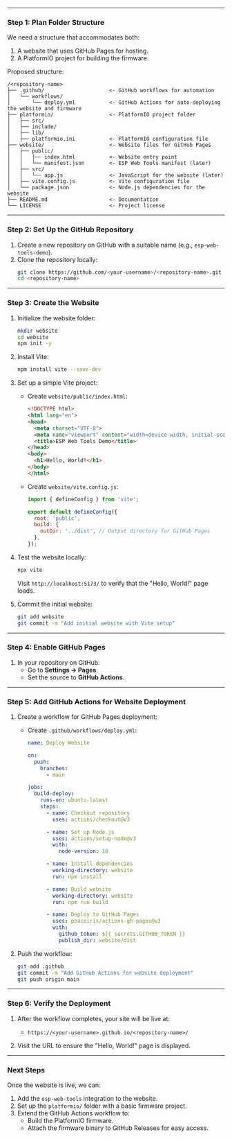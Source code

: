 
---

### **Step 1: Plan Folder Structure**
We need a structure that accommodates both:
1. A website that uses GitHub Pages for hosting.
2. A PlatformIO project for building the firmware.

Proposed structure:
```
/<repository-name>
├── .github/                     <- GitHub workflows for automation
│   └── workflows/
│       └── deploy.yml           <- GitHub Actions for auto-deploying the website and firmware
├── platformio/                  <- PlatformIO project folder
│   ├── src/
│   ├── include/
│   ├── lib/
│   ├── platformio.ini           <- PlatformIO configuration file
├── website/                     <- Website files for GitHub Pages
│   ├── public/
│   │   ├── index.html           <- Website entry point
│   │   └── manifest.json        <- ESP Web Tools manifest (later)
│   ├── src/
│   │   └── app.js               <- JavaScript for the website (later)
│   ├── vite.config.js           <- Vite configuration file
│   └── package.json             <- Node.js dependencies for the website
├── README.md                    <- Documentation
└── LICENSE                      <- Project license
```

---

### **Step 2: Set Up the GitHub Repository**
1. Create a new repository on GitHub with a suitable name (e.g., `esp-web-tools-demo`).
2. Clone the repository locally:
   ```bash
   git clone https://github.com/<your-username>/<repository-name>.git
   cd <repository-name>
   ```

---

### **Step 3: Create the Website**
1. Initialize the website folder:
   ```bash
   mkdir website
   cd website
   npm init -y
   ```

2. Install Vite:
   ```bash
   npm install vite --save-dev
   ```

3. Set up a simple Vite project:
   - Create `website/public/index.html`:
     ```html
     <!DOCTYPE html>
     <html lang="en">
     <head>
       <meta charset="UTF-8">
       <meta name="viewport" content="width=device-width, initial-scale=1.0">
       <title>ESP Web Tools Demo</title>
     </head>
     <body>
       <h1>Hello, World!</h1>
     </body>
     </html>
     ```

   - Create `website/vite.config.js`:
     ```javascript
     import { defineConfig } from 'vite';

     export default defineConfig({
       root: 'public',
       build: {
         outDir: '../dist', // Output directory for GitHub Pages
       },
     });
     ```

4. Test the website locally:
   ```bash
   npx vite
   ```

   Visit `http://localhost:5173/` to verify that the "Hello, World!" page loads.

5. Commit the initial website:
   ```bash
   git add website
   git commit -m "Add initial website with Vite setup"
   ```

---

### **Step 4: Enable GitHub Pages**
1. In your repository on GitHub:
   - Go to **Settings → Pages**.
   - Set the source to **GitHub Actions**.

---

### **Step 5: Add GitHub Actions for Website Deployment**
1. Create a workflow for GitHub Pages deployment:
   - Create `.github/workflows/deploy.yml`:
     ```yaml
     name: Deploy Website

     on:
       push:
         branches:
           - main

     jobs:
       build-deploy:
         runs-on: ubuntu-latest
         steps:
           - name: Checkout repository
             uses: actions/checkout@v3

           - name: Set up Node.js
             uses: actions/setup-node@v3
             with:
               node-version: 18

           - name: Install dependencies
             working-directory: website
             run: npm install

           - name: Build website
             working-directory: website
             run: npm run build

           - name: Deploy to GitHub Pages
             uses: peaceiris/actions-gh-pages@v3
             with:
               github_token: ${{ secrets.GITHUB_TOKEN }}
               publish_dir: website/dist
     ```

2. Push the workflow:
   ```bash
   git add .github
   git commit -m "Add GitHub Actions for website deployment"
   git push origin main
   ```

---

### **Step 6: Verify the Deployment**
1. After the workflow completes, your site will be live at:
   - `https://<your-username>.github.io/<repository-name>/`

2. Visit the URL to ensure the "Hello, World!" page is displayed.

---

### **Next Steps**
Once the website is live, we can:
1. Add the `esp-web-tools` integration to the website.
2. Set up the `platformio/` folder with a basic firmware project.
3. Extend the GitHub Actions workflow to:
   - Build the PlatformIO firmware.
   - Attach the firmware binary to GitHub Releases for easy access.